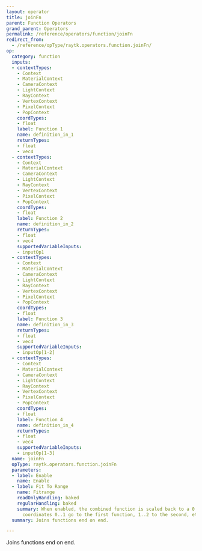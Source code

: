 ```yaml
---
layout: operator
title: joinFn
parent: Function Operators
grand_parent: Operators
permalink: /reference/operators/function/joinFn
redirect_from:
  - /reference/opType/raytk.operators.function.joinFn/
op:
  category: function
  inputs:
  - contextTypes:
    - Context
    - MaterialContext
    - CameraContext
    - LightContext
    - RayContext
    - VertexContext
    - PixelContext
    - PopContext
    coordTypes:
    - float
    label: Function 1
    name: definition_in_1
    returnTypes:
    - float
    - vec4
  - contextTypes:
    - Context
    - MaterialContext
    - CameraContext
    - LightContext
    - RayContext
    - VertexContext
    - PixelContext
    - PopContext
    coordTypes:
    - float
    label: Function 2
    name: definition_in_2
    returnTypes:
    - float
    - vec4
    supportedVariableInputs:
    - inputOp1
  - contextTypes:
    - Context
    - MaterialContext
    - CameraContext
    - LightContext
    - RayContext
    - VertexContext
    - PixelContext
    - PopContext
    coordTypes:
    - float
    label: Function 3
    name: definition_in_3
    returnTypes:
    - float
    - vec4
    supportedVariableInputs:
    - inputOp[1-2]
  - contextTypes:
    - Context
    - MaterialContext
    - CameraContext
    - LightContext
    - RayContext
    - VertexContext
    - PixelContext
    - PopContext
    coordTypes:
    - float
    label: Function 4
    name: definition_in_4
    returnTypes:
    - float
    - vec4
    supportedVariableInputs:
    - inputOp[1-3]
  name: joinFn
  opType: raytk.operators.function.joinFn
  parameters:
  - label: Enable
    name: Enable
  - label: Fit To Range
    name: Fitrange
    readOnlyHandling: baked
    regularHandling: baked
    summary: When enabled, the combined function is scaled back to a 0..1 range. Otherwise,
      coordinates 0..1 go to the first function, 1..2 to the second, etc.
  summary: Joins functions end on end.

---
```



Joins functions end on end.